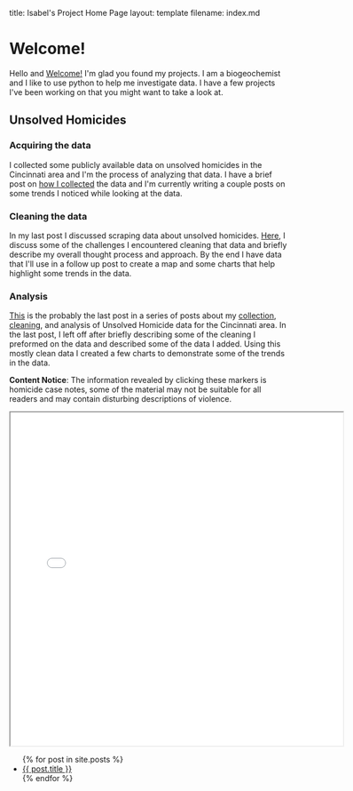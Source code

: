 
title: Isabel's Project Home Page
layout: template
filename: index.md


# Welcome!  
Hello and [Welcome!](https://isabelsrepo.github.io/2022/08/01/Welcome-Post.html)
I'm glad you found my projects. I am a biogeochemist and I like to use python to help me investigate data. I have a few projects I've been working on that you might want to take a look at.  

## Unsolved Homicides
### Acquiring the data
I collected some publicly available data on unsolved homicides in the Cincinnati area and I'm the process of analyzing that data. I have a brief post on [how I collected](https://isabelsrepo.github.io/scraping-unsolved-homicide-data/) the data and I'm currently writing a couple posts on some trends I noticed while looking at the data. 

### Cleaning the data
In my last post I discussed scraping data about unsolved homicides. [Here](https://isabelsrepo.github.io/unsolved-homicide-data-cleaning/), I discuss some of the challenges I encountered cleaning that data and briefly describe my overall thought process and approach. By the end I have data that I'll use in a follow up post to create a map and some charts that help highlight some trends in the data.

### Analysis
[This](https://isabelsrepo.github.io/unsolved-homicide-analysis/)  is the probably the last post in a series of posts about my [collection](https://isabelsrepo.github.io/scraping-unsolved-homicide-data/), [cleaning](https://isabelsrepo.github.io/unsolved-homicide-data-cleaning/), and analysis of Unsolved Homicide data for the Cincinnati area. In the last post, I left off after briefly describing some of the cleaning I preformed on the data and described some of the data I added. Using this mostly clean data I created a few charts to demonstrate some of the trends in the data. 

**Content Notice**: The information revealed by clicking these markers is homicide case notes, some of the material may not be suitable for all readers and may contain disturbing descriptions of violence.

<iframe src="Unsolved-Homicides-by-Gender.html" height="600" width="600"></iframe>

<ul>
  {% for post in site.posts %}
    <li>
      <a href="{{ post.url }}">{{ post.title }}</a>
    </li>
  {% endfor %}
</ul>
